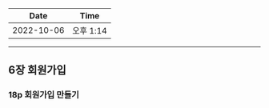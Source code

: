 |    Date    |  Time   |
|:----------:|:-------:|
| 2022-10-06 | 오후 1:14 |

---

## 6장 회원가입

### 18p 회원가입 만들기 